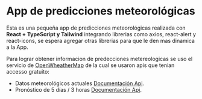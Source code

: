# App de predicciones meteorológicas

Esta es una pequeña app de predicciones meteorológicas realizada con **React + TypeScript y Tailwind** integrando librerias como axios,
react-alert y react-icons, se espera agregar otras librerias para que le den mas dinamica a la App.

Para lograr obtener informacion de predecciones metereologicas se uso el servicio de [OpenWheatherMap](https://openweathermap.org/) de la
cual se usaron apis que tenian accesso gratuito:

- Datos meteorológicos actuales [Documentación Api](https://openweathermap.org/current).
- Pronóstico de 5 días / 3 horas [Documentación Api](https://openweathermap.org/forecast5).
